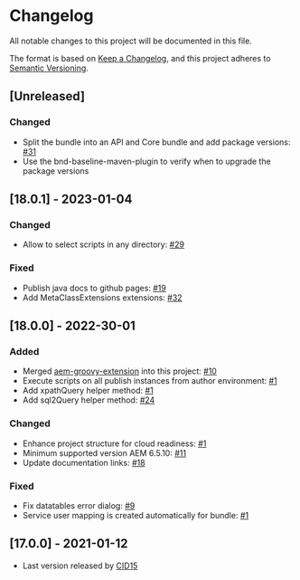 # Changelog

All notable changes to this project will be documented in this file.

The format is based on [Keep a Changelog](https://keepachangelog.com/en/1.0.0/),
and this project adheres to [Semantic Versioning](https://semver.org/spec/v2.0.0.html).

## [Unreleased]

### Changed

- Split the bundle into an API and Core bundle and add package versions: [#31](https://github.com/orbinson/aem-groovy-console/issues/31)
- Use the bnd-baseline-maven-plugin to verify when to upgrade the package versions

## [18.0.1] - 2023-01-04

### Changed

- Allow to select scripts in any directory: [#29](https://github.com/orbinson/aem-groovy-console/issues/29)

### Fixed

- Publish java docs to github pages: [#19](https://github.com/orbinson/aem-groovy-console/issues/19)
- Add MetaClassExtensions extensions: [#32](https://github.com/orbinson/aem-groovy-console/issues/32)

## [18.0.0] - 2022-30-01

### Added

- Merged [aem-groovy-extension](https://github.com/icfnext/aem-groovy-extension) into this project: [#10](https://github.com/orbinson/aem-groovy-console/pull/10)
- Execute scripts on all publish instances from author environment: [#1](https://github.com/orbinson/aem-groovy-console/pull/1)
- Add xpathQuery helper method: [#1](https://github.com/orbinson/aem-groovy-console/pull/1)
- Add sql2Query helper method: [#24](https://github.com/orbinson/aem-groovy-console/pull/24)

### Changed

- Enhance project structure for cloud readiness: [#1](https://github.com/orbinson/aem-groovy-console/pull/1)
- Minimum supported version AEM 6.5.10: [#11](https://github.com/orbinson/aem-groovy-console/pull/11)
- Update documentation links: [#18](https://github.com/orbinson/aem-groovy-console/pull/18)

### Fixed

- Fix datatables error dialog: [#9](https://github.com/orbinson/aem-groovy-console/pull/9)
- Service user mapping is created automatically for bundle: [#1](https://github.com/orbinson/aem-groovy-console/pull/1)

## [17.0.0] - 2021-01-12

- Last version released by [CID15](https://github.com/CID15/aem-groovy-console)
